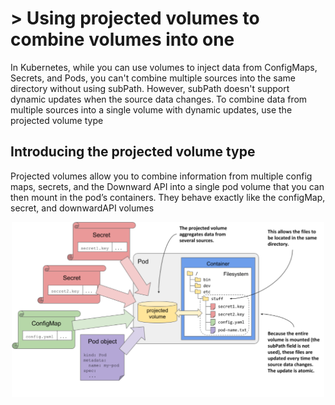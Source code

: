 # > Using projected volumes to combine volumes into one

In Kubernetes, while you can use volumes to inject data from ConfigMaps, Secrets, and Pods, you can't combine multiple sources into the same directory without using subPath. However, subPath doesn't support dynamic updates when the source data changes. To combine data from multiple sources into a single volume with dynamic updates, use the projected volume type

## Introducing the projected volume type

Projected volumes allow you to combine information from multiple config maps, secrets, and the Downward API into a single pod volume that you can then mount in the pod’s containers. They behave exactly like the configMap, secret, and downwardAPI volumes

  <p align = "center">
    <img src = "./images/projected_volume.png" alt = "alt-text" width = "500">
    </p>
